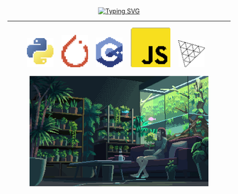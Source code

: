 <div align="center">
  <a href="https://git.io/typing-svg"><img src="https://readme-typing-svg.herokuapp.com?font=Fira+Code&pause=1000&center=true&vCenter=true&width=435&lines=Hey+Greetings!;Welcome+to+my+place!!;" alt="Typing SVG" /></a>
  <hr>
</div>
<div align="center">
  <img src="https://github.com/Jorgelzn/Jorgelzn/blob/main/media/python.png?raw=true" width="60vw"/>&emsp;
  <img src="https://github.com/Jorgelzn/Jorgelzn/blob/main/media/pytorch.png?raw=true" width="60vw"/>&emsp;
  <img src="https://github.com/Jorgelzn/Jorgelzn/blob/main/media/c++.png?raw=true" width="60vw"/>&emsp;
  <img src="https://github.com/Jorgelzn/Jorgelzn/blob/main/media/js.png?raw=true" width="90vw"/>&emsp;
  <img src="https://github.com/Jorgelzn/Jorgelzn/blob/main/media/three.png?raw=true" width="60vw"/>&emsp;
</div>
<br>
<div align="center">
  <img src="https://github.com/Jorgelzn/Jorgelzn/blob/main/media/myplace.gif" width="80%"/>
</div>







